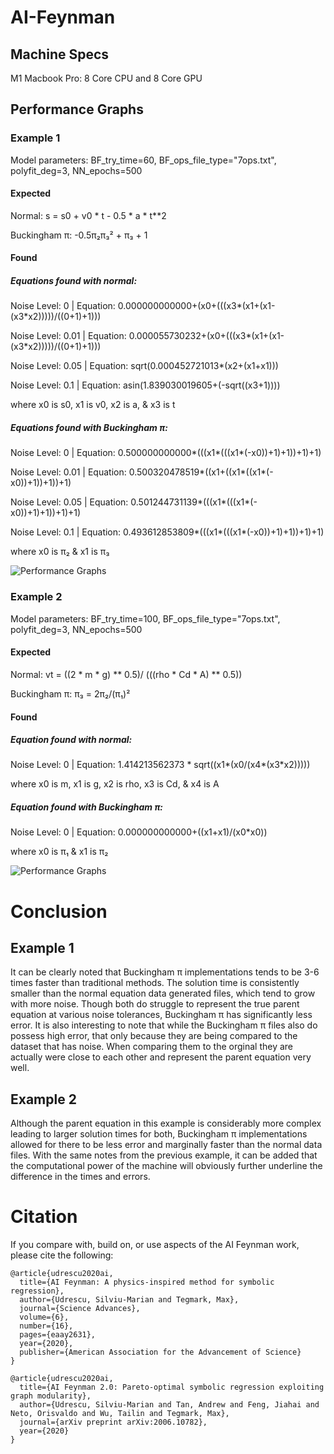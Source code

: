 # AI-Feynman

## Machine Specs

M1 Macbook Pro: 8 Core CPU and 8 Core GPU

## Performance Graphs

### Example 1

Model parameters: BF_try_time=60, BF_ops_file_type="7ops.txt", polyfit_deg=3, NN_epochs=500

#### Expected

Normal: s = s0 + v0 * t - 0.5 * a * t**2

Buckingham π: -0.5π₂π₃² + π₃ + 1

#### Found

##### Equations found with normal:

Noise Level: 0 | Equation: 0.000000000000+(x0+(((x3*(x1+(x1-(x3*x2)))))/((0+1)+1)))

Noise Level: 0.01 | Equation: 0.000055730232+(x0+(((x3*(x1+(x1-(x3*x2)))))/((0+1)+1)))

Noise Level: 0.05 | Equation: sqrt(0.000452721013*(x2+(x1+x1)))

Noise Level: 0.1 | Equation: asin(1.839030019605+(-sqrt((x3+1))))

where x0 is s0, x1 is v0, x2 is a, & x3 is t

##### Equations found with Buckingham π:

Noise Level: 0 | Equation: 0.500000000000*(((x1*(((x1*(-x0))+1)+1))+1)+1)

Noise Level: 0.01 | Equation: 0.500320478519*((x1+((x1*((x1*(-x0))+1))+1))+1)

Noise Level: 0.05 | Equation: 0.501244731139*(((x1*(((x1*(-x0))+1)+1))+1)+1)

Noise Level: 0.1 | Equation: 0.493612853809*(((x1*(((x1*(-x0))+1)+1))+1)+1)

where x0 is π₂ & x1 is π₃

![Performance Graphs](Example1Graphs.png)

### Example 2

Model parameters: BF_try_time=100, BF_ops_file_type="7ops.txt", polyfit_deg=3, NN_epochs=500

#### Expected

Normal: vt = ((2 * m * g) ** 0.5)/ (((rho * Cd * A) ** 0.5))

Buckingham π: π₃ = 2π₂/(π₁)²

#### Found

##### Equation found with normal:

Noise Level: 0 | Equation: 1.414213562373 * sqrt((x1*(x0/(x4*(x3*x2)))))

where x0 is m, x1 is g, x2 is rho, x3 is Cd, & x4 is A

##### Equation found with Buckingham π:

Noise Level: 0 | Equation: 0.000000000000+((x1+x1)/(x0*x0))

where x0 is π₁ & x1 is π₂


![Performance Graphs](Example2Graphs.png)

# Conclusion

## Example 1

It can be clearly noted that Buckingham π implementations tends to be 3-6 times faster than traditional methods. The solution time is consistently smaller than the normal equation data generated files, which tend to grow with more noise. Though both do struggle to represent the true parent equation at various noise tolerances, Buckingham π has significantly less error. It is also interesting to note that while the Buckingham π files also do possess high error, that only because they are being compared to the dataset that has noise. When comparing them to the orginal they are actually were close to each other and represent the parent equation very well.

## Example 2

Although the parent equation in this example is considerably more complex leading to larger solution times for both, Buckingham π implementations allowed for there to be less error and marginally faster than the normal data files. With the same notes from the previous example, it can be added that the computational power of the machine will obviously further underline the difference in the times and errors.

# Citation

If you compare with, build on, or use aspects of the AI Feynman work, please cite the following:

```
@article{udrescu2020ai,
  title={AI Feynman: A physics-inspired method for symbolic regression},
  author={Udrescu, Silviu-Marian and Tegmark, Max},
  journal={Science Advances},
  volume={6},
  number={16},
  pages={eaay2631},
  year={2020},
  publisher={American Association for the Advancement of Science}
}
```

```
@article{udrescu2020ai,
  title={AI Feynman 2.0: Pareto-optimal symbolic regression exploiting graph modularity},
  author={Udrescu, Silviu-Marian and Tan, Andrew and Feng, Jiahai and Neto, Orisvaldo and Wu, Tailin and Tegmark, Max},
  journal={arXiv preprint arXiv:2006.10782},
  year={2020}
}
```
